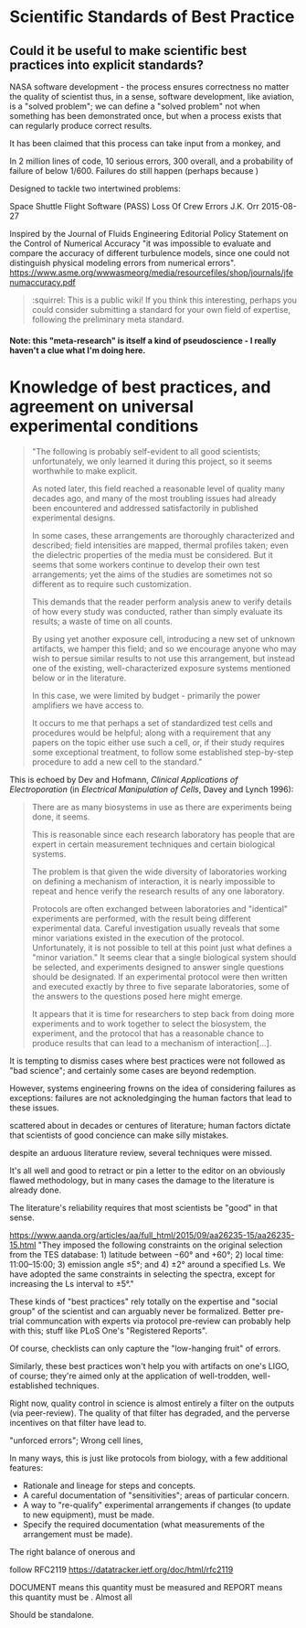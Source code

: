 
# Scientific Standards of Best Practice

## Could it be useful to make scientific best practices into explicit standards?


NASA software development - the process ensures correctness no matter the quality of scientist
thus, in a sense, software development, like aviation, is a "solved problem"; we can 
define a "solved problem" not when something has been demonstrated once, 
but when a process exists that can regularly produce correct results.

It has been claimed that this process can take input from a monkey, and 

In 2 million lines of code, 10 serious errors, 300 overall, and a probability of failure of below 1/600.
Failures do still happen (perhaps because )

Designed to tackle two intertwined problems:

Space Shuttle Flight Software (PASS) Loss Of Crew Errors J.K. Orr 2015-08-27


Inspired by the  Journal of Fluids Engineering Editorial Policy Statement on the Control of Numerical Accuracy
"it was impossible to evaluate and compare the accuracy of different 
turbulence models, since one could not distinguish physical modeling errors from numerical errors".
https://www.asme.org/wwwasmeorg/media/resourcefiles/shop/journals/jfenumaccuracy.pdf

> :squirrel: This is a public wiki! If you think this interesting, perhaps you could consider submitting a standard for your own field of expertise, following the preliminary meta standard. 


#### Note: this "meta-research" is itself a kind of pseudoscience - I really haven't a clue what I'm doing here.

# Knowledge of best practices, and agreement on universal experimental conditions

> "The following is probably self-evident to all good scientists; unfortunately, we only learned it during this project, so it seems worthwhile to make explicit.
> 	
> As noted later, this field reached a reasonable level of quality many decades ago, and many of the most troubling issues had already been encountered and addressed satisfactorily in published experimental designs. 
>
> In some cases, these arrangements are thoroughly characterized and described; field intensities are mapped, thermal profiles taken; even the dielectric properties of the media must be considered. But it seems that some workers continue to develop their own test arrangements; yet the aims of the studies are sometimes not so different as to require such customization.
>	
> This demands that the reader perform analysis anew to verify details of how every study was conducted, rather than simply evaluate its results; a waste of time on all counts.
>	
> By using yet another exposure cell, introducing a new set of unknown artifacts, we hamper this field; and so we encourage anyone who may wish to persue similar results to not use this arrangement, but instead one of the existing, well-characterized exposure systems mentioned below or in the literature.
>	
> In this case, we were limited by budget - primarily the power amplifiers we have access to.
>
> It occurs to me that perhaps a set of standardized test cells and procedures would be helpful; along with a requirement that any papers on the topic either use such a cell, or, if their study requires some exceptional treatment, to follow some established step-by-step procedure to add a new cell to the standard."

This is echoed by Dev and Hofmann, *Clinical Applications of Electroporation* (in *Electrical Manipulation of Cells*, Davey and Lynch 1996): 

> There are as many biosystems in use as there are experiments being done, it seems.
>
> This is reasonable since each research laboratory has people that are expert in certain measurement techniques and certain biological systems.
>
> The problem is that given the wide diversity of laboratories working on defining a mechanism of interaction, it is nearly impossible to repeat and hence verify the research results of any one laboratory.
>
> Protocols are often exchanged between laboratories and "identical" experiments are performed, with the result being different experimental data. Careful investigation usually reveals that some minor variations existed in the execution of the protocol. Unfortunately, it is not possible to tell at this point just what defines a "minor variation." It seems clear that a single biological system should be selected, and experiments designed to answer single questions should be designated. If an experimental protocol were then written and executed exactly by three to five separate laboratories, some of the answers to the questions posed here might emerge.
>
> It appears that it is time for researchers to step back from doing more experiments and to work together to select the biosystem, the experiment, and the protocol that has a reasonable chance to produce results that can lead to a mechanism of interaction[...].


It is tempting to dismiss cases where best practices were not followed as "bad science"; 
and certainly some cases are beyond redemption. 

However, systems engineering frowns on the idea of considering failures as exceptions:
failures are  not acknoledginging the human factors that lead to these issues. 


scattered about in decades or centures of literature; 
human factors dictate that scientists of good concience can make silly mistakes. 


despite an arduous literature review, several techniques were missed.


It's all well and good to retract or pin a letter to the editor on an obviously flawed methodology, 
but in many cases the damage to the literature is already done.


The literature's reliability requires that most scientists be "good" in that sense.


https://www.aanda.org/articles/aa/full_html/2015/09/aa26235-15/aa26235-15.html
"They imposed the following constraints on the original selection from the TES database: 1) latitude between −60° and +60°; 2) local time: 11:00–15:00; 3) emission angle ≤5°; and 4) ±2° around a specified Ls. We have adopted the same constraints in selecting the spectra, except for increasing the Ls interval to ±5°."

These kinds of "best practices" rely totally on the expertise and "social group" of the scientist and can arguably never be formalized.
Better pre-trial communcation with experts via protocol pre-review can probably help with this; stuff like PLoS One's "Registered Reports".

Of course, checklists can only capture the "low-hanging fruit" of errors. 


Similarly, these best practices won't help you with artifacts on one's LIGO, of course;
they're aimed only at the application of well-trodden, well-established techniques.



Right now, quality control in science is almost entirely a filter on the outputs (via peer-review).
The quality of that filter has degraded, and the perverse incentives on that filter have
lead to.


"unforced errors"; Wrong cell lines, 

In many ways, this is just like protocols from biology, with a few additional features:


- Rationale and lineage for steps and concepts.
- A careful documentation of "sensitivities"; areas of particular concern.
- A way to "re-qualify" experimental arrangements if changes (to update to new equipment), must be made.
- Specify the required documentation (what measurements of the arrangement must be made).



The right balance of onerous and 

follow RFC2119 https://datatracker.ietf.org/doc/html/rfc2119

DOCUMENT means this quantity must be measured and
REPORT means this quantity must be . Almost all 


Should be standalone. 
